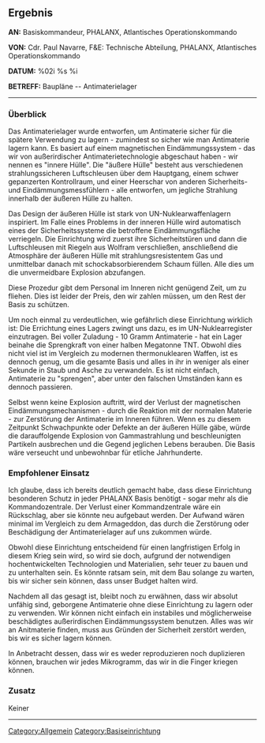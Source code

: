 ## Ergebnis

**AN:** Basiskommandeur, PHALANX, Atlantisches Operationskommando

**VON:** Cdr. Paul Navarre, F&E: Technische Abteilung, PHALANX,
Atlantisches Operationskommando

**DATUM:** %02i %s %i

**BETREFF:** Baupläne -- Antimaterielager

------------------------------------------------------------------------

### Überblick

Das Antimaterielager wurde entworfen, um Antimaterie sicher für die
spätere Verwendung zu lagern - zumindest so sicher wie man Antimaterie
lagern kann. Es basiert auf einem magnetischen Eindämmungssystem - das
wir von außerirdischer Antimaterietechnologie abgeschaut haben - wir
nennen es "innere Hülle". Die "äußere Hülle" besteht aus verschiedenen
strahlungssicheren Luftschleusen über dem Hauptgang, einem schwer
gepanzerten Kontrollraum, und einer Heerschar von anderen Sicherheits-
und Eindämmungsmessfühlern - alle entworfen, um jegliche Strahlung
innerhalb der äußeren Hülle zu halten.

Das Design der äußeren Hülle ist stark von UN-Nuklearwaffenlagern
inspiriert. Im Falle eines Problems in der inneren Hülle wird
automatisch eines der Sicherheitssysteme die betroffene
Eindämmungsfläche verriegeln. Die Einrichtung wird zuerst ihre
Sicherheitstüren und dann die Luftschleusen mit Riegeln aus Wolfram
verschließen, anschließend die Atmosphäre der äußeren Hülle mit
strahlungsresistentem Gas und unmittelbar danach mit
schockabsorbierendem Schaum füllen. Alle dies um die unvermeidbare
Explosion abzufangen.

Diese Prozedur gibt dem Personal im Inneren nicht genügend Zeit, um zu
fliehen. Dies ist leider der Preis, den wir zahlen müssen, um den Rest
der Basis zu schützen.

Um noch einmal zu verdeutlichen, wie gefährlich diese Einrichtung
wirklich ist: Die Errichtung eines Lagers zwingt uns dazu, es im
UN-Nuklearregister einzutragen. Bei voller Zuladung - 10 Gramm
Antimaterie - hat ein Lager beinahe die Sprengkraft von einer halben
Megatonne TNT. Obwohl dies nicht viel ist im Vergleich zu modernen
thermonuklearen Waffen, ist es dennoch genug, um die gesamte Basis und
alles in ihr in weniger als einer Sekunde in Staub und Asche zu
verwandeln. Es ist nicht einfach, Antimaterie zu "sprengen", aber unter
den falschen Umständen kann es dennoch passieren.

Selbst wenn keine Explosion auftritt, wird der Verlust der magnetischen
Eindämmungsmechanismen - durch die Reaktion mit der normalen Materie -
zur Zerstörung der Antimaterie im Inneren führen. Wenn es zu diesem
Zeitpunkt Schwachpunkte oder Defekte an der äußeren Hülle gäbe, würde
die darauffolgende Explosion von Gammastrahlung und beschleunigten
Partikeln ausbrechen und die Gegend jeglichen Lebens berauben. Die Basis
wäre verseucht und unbewohnbar für etliche Jahrhunderte.

### Empfohlener Einsatz

Ich glaube, dass ich bereits deutlich gemacht habe, dass diese
Einrichtung besonderen Schutz in jeder PHALANX Basis benötigt - sogar
mehr als die Kommandozentrale. Der Verlust einer Kommandzentrale wäre
ein Rückschlag, aber sie könnte neu aufgebaut werden. Der Aufwand wären
minimal im Vergleich zu dem Armageddon, das durch die Zerstörung oder
Beschädigung der Antimaterielager auf uns zukommen würde.

Obwohl diese Einrichtung entscheidend für einen langfristigen Erfolg in
diesem Krieg sein wird, so wird sie doch, aufgrund der notwendigen
hochentwickelten Technologien und Materialien, sehr teuer zu bauen und
zu unterhalten sein. Es könnte ratsam sein, mit dem Bau solange zu
warten, bis wir sicher sein können, dass unser Budget halten wird.

Nachdem all das gesagt ist, bleibt noch zu erwähnen, dass wir absolut
unfähig sind, geborgene Antimaterie ohne diese Einrichtung zu lagern
oder zu verwenden. Wir können nicht einfach ein instabiles und
möglicherweise beschädigtes außerirdischen Eindämmungssystem benutzen.
Alles was wir an Anitmaterie finden, muss aus Gründen der Sicherheit
zerstört werden, bis wir es sicher lagern können.

In Anbetracht dessen, dass wir es weder reproduzieren noch duplizieren
können, brauchen wir jedes Mikrogramm, das wir in die Finger kriegen
können.

### Zusatz

Keiner

------------------------------------------------------------------------

[Category:Allgemein](Category:Allgemein "wikilink")
[Category:Basiseinrichtung](Category:Basiseinrichtung "wikilink")